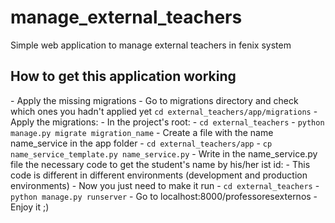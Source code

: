 manage_external_teachers
========================

Simple web application to manage external teachers in fenix system

<h2>How to get this application working</h2>
- Apply the missing migrations
- Go to migrations directory and check which ones you hadn't applied yet
<code>cd external_teachers/app/migrations</code>
- Apply the migrations:
- In the project's root:
- <code>cd external_teachers</code>
- <code>python manage.py migrate migration_name</code>
- Create a file with the name name_service in the app folder
- <code>cd external_teachers/app</code>
- <code>cp name_service_template.py name_service.py</code>
- Write in the name_service.py file the necessary code to get the student's name by his/her ist id:
  - This code is different in different environments (development and production environments)
- Now you just need to make it run
- <code>cd external_teachers</code>
- <code>python manage.py runserver</code>
- Go to localhost:8000/professoresexternos
- Enjoy it ;)
